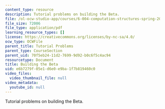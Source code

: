 ```yaml
---
content_type: resource
description: Tutorial problems on building the Beta.
file: /ol-ocw-studio-app/courses/6-004-computation-structures-spring-2009/e6b7279f05e1d6e0e9ba1f7b819460c0_MIT6_004s09_tutor14.pdf
file_size: 72006
file_type: application/pdf
learning_resource_types: []
license: https://creativecommons.org/licenses/by-nc-sa/4.0/
ocw_type: OCWFile
parent_title: Tutorial Problems
parent_type: CourseSection
parent_uid: 70f5eb24-11d2-7699-9d92-b0c6f5c4ac94
resourcetype: Document
title: Building the Beta
uid: e6b7279f-05e1-d6e0-e9ba-1f7b819460c0
video_files:
  video_thumbnail_file: null
video_metadata:
  youtube_id: null
---
```

Tutorial problems on building the Beta.